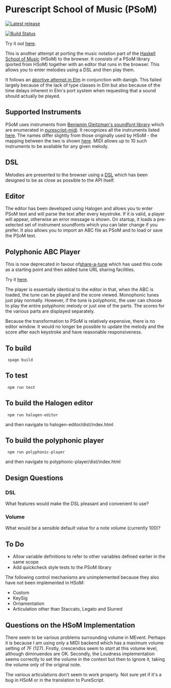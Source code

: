 Purescript School of Music (PSoM)
=================================

[![Latest release](http://img.shields.io/github/release/newlandsvalley/purescript-school-of-music.svg)](https://github.com/newlandsvalley/purescript-school-of-music/releases)

[![Build Status](https://github.com/newlandsvalley/purescript-school-of-music/workflows/CI/badge.svg)](https://github.com/newlandsvalley/purescript-school-of-music/actions)

Try it out [here](http://www.tradtunedb.org.uk:8600/).

This is another attempt at porting the music notation part of the [Haskell School of Music](https://github.com/Euterpea/Euterpea2) (HSoM) to the browser. It consists of a PSoM library (ported from HSoM) together with an editor that runs in the browser. This allows you to enter melodies using a DSL and then play them.

It follows an [abortive attempt in Elm](https://github.com/danigb/elm-school-of-music) in conjunction with danigb.  This failed largely because of the lack of type classes in Elm but also because of the time delays inherent in Elm's port system when requesting that a sound should actually be played.

Supported Instruments
---------------------

PSoM uses instruments from [Benjamin Gleitzman's soundfont library](https://github.com/gleitz/midi-js-soundfonts) which are enumerated in [purescript-midi](https://github.com/newlandsvalley/purescript-midi).  It recognizes all the instruments listed [here](http://gleitz.github.io/midi-js-soundfonts/FluidR3_GM/names.json).  The names differ slightly from those originally used by HSoM - the mapping between the two is shown [here](https://github.com/newlandsvalley/purescript-school-of-music/blob/master/HSoM_INSTRUMENTS.md).  MIDI allows up to 10 such instruments to be available for any given melody.

DSL
---

Melodies are presented to the browser using a [DSL](https://github.com/newlandsvalley/purescript-school-of-music/blob/master/DSL.md) which has been designed to be as close as possible to the API itself.

Editor
------

The editor has been developed using Halogen and allows you to enter PSoM text and will parse the text after every keystroke. If it is valid, a player will appear, otherwise an error message is shown. On startup, it loads a pre-selected set of instrument soundfonts which you can later change if you prefer. It also allows you to import an ABC file as PSoM and to load or save the PSoM text.

Polyphonic ABC Player
---------------------

This is now deprecated in favour of[share-a-tune](https://github.com/newlandsvalley/share-a-tune) which has used this code as a starting point and then added tune URL sharing facilities.

Try it [here](http://www.tradtunedb.org.uk:8605/).

The player is essentially identical to the editor in that, when the ABC is loaded, the tune can be played and the score viewed. Monophonic tunes just play normally. However, if the tune is polyphonic, the user can choose to play the entire polyphonic melody or just one of the parts. The scores for the various parts are displayed separately.

Because the transformation to PSoM is relatively expensive, there is no editor window. It would no longer be possible to update the melody and the score after each keystroke and have reasonable responsiveness. 

To build
--------

     spago build

To test
-------

     npm run test 

To build the Halogen editor
---------------------------

     npm run halogen-editor

and then navigate to halogen-editor/dist/index.html

To build the polyphonic player
------------------------------

     npm run polyphonic-player

and then navigate to polyphonic-player/dist/index.html

Design Questions
----------------

### DSL

What features would make the DSL pleasant and convenient to use?

### Volume

What would be a sensible default value for a note volume (currently 100)?

To Do
-----

*  Allow variable definitions to refer to other variables defined earlier in the same scope
*  Add quickcheck style tests to the PSoM library

The following control mechanisms are unimplemented because they also have not been implemented in HSoM:

*  Custom
*  KeySig
*  Ornamentation
*  Articulation other than Staccato, Legato and Slurred
  

Questions on the HSoM Implementation
------------------------------------


There seem to be various problems surrounding volume in MEvent.  Perhaps it is because I am using only a MIDI backend which has a maximum volume setting of 7F (127).  Firstly, crescendos seem to _start_ at this volume level, although diminuendos are OK.  Secondly, the Loudness implementation seems correctly to set the volume in the context but then to ignore it, taking the volume only of the original note.

The various articulations don't seem to work properly.  Not sure yet if it's a bug in HSoM or in the translation to PureScript.


